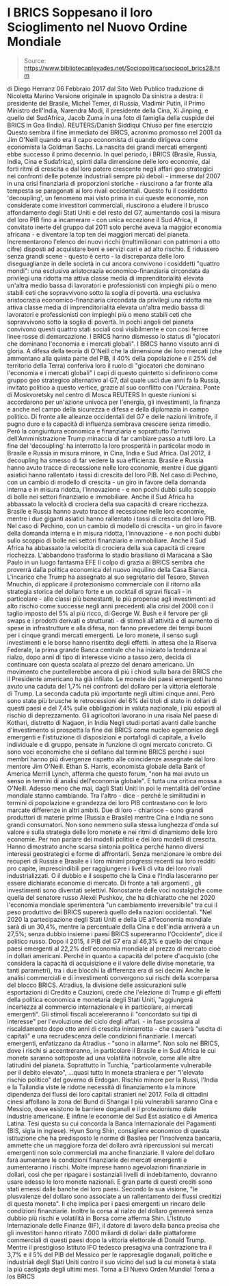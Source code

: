 # I BRICS Soppesano il loro Scioglimento nel Nuovo Ordine Mondiale

> Source: https://www.bibliotecapleyades.net/Sociopolitica/sociopol_brics28.htm

di Diego Herranz
06 Febbraio 2017
dal Sito Web Publico
traduzione di Nicoletta Marino
Versione originale in spagnolo
Da sinistra a destra: il presidente del Brasile, Michel Temer, di Russia, Vladimir Putin,
il Primo Ministro dell'India, Narendra Modi, il presidente della Cina, Xi Jinping,
e quello del SudAfrica, Jacob Zuma
in una foto di famiglia della cuspide dei BRICS in Goa (India).
REUTERS/Danish Siddiqui
Chiuso per fine esercizio
Questo sembra il fine immediato dei BRICS, acronimo promosso nel 2001 da Jim O'Neill quando era il capo economista di quando dirigeva come economista la Goldman Sachs.
La nascita dei grandi mercati emergenti ebbe successo il primo decennio.
In quel periodo, i BRICS (Brasile, Russia, India, Cina e Sudafrica), spinti dalla dimensione delle loro economie, dai forti ritmi di crescita e dal loro potere crescente negli affari geo strategici nei confronti delle potenze industriali sempre più deboli - immerse dal 2007 in una crisi finanziaria di proporzioni storiche - riuscirono a far fronte alla tempesta se paragonati ai loro rivali occidentali.
Questo fu il cosiddetto 'decoupling', un fenomeno mai visto prima in cui queste economie, non considerate come investitori commerciali, riuscirono a eludere il brusco affondamento degli Stati Uniti e del resto del G7, aumentando così la misura del loro PIB fino a incamerare - con unica eccezione il Sud Africa, il convitato inerte del gruppo dal 2011 solo perché aveva la maggior economia africana - e diventare la top ten dei maggiori mercati del pianeta.
Incrementarono l'elenco dei nuovi ricchi (multimilionari con patrimoni a otto cifre) disposti ad acquistare beni e servizi cari e ad alto rischio.
E ridussero senza grandi scene - questo è certo - la discrepanza delle loro diseguaglianze in delle società in cui ancora convivono i cosiddetti "quattro mondi":
una esclusiva aristocrazia economico-finanziaria circondata da privilegi una ridotta ma attiva classe media di imprenditorialità elevata un'altra medio bassa di lavoratori e professionisti con impieghi più o meno stabili ceti che sopravvivono sotto la soglia di povertà.
una esclusiva aristocrazia economico-finanziaria circondata da privilegi
una ridotta ma attiva classe media di imprenditorialità elevata
un'altra medio bassa di lavoratori e professionisti con impieghi più o meno stabili
ceti che sopravvivono sotto la soglia di povertà.
In pochi angoli del pianeta convivono questi quattro stati sociali così visibilmente e con così ferree linee rosse di demarcazione.
I BRICS
hanno dismesso lo status di
"giocatori che dominano l'economia
e i mercati globali".
I BRICS hanno vissuto anni di gloria.
A difesa della teoria di O'Neill che la dimensione dei loro mercati (che ammontano alla quinta parte del PIB, il 40% della popolazione e il 25% del territorio della Terra) conferiva loro il ruolo di "giocatori che dominano l'economia e i mercati globali" i capi di questo quintetto si definirono come gruppo geo strategico alternativo al G7, dal quale uscì due anni fa la Russia, invitato politico a questo vertice, grazie al suo conflitto con l'Ucraina.
Ponte di Moskvoretsky nel centro di Mosca
REUTERS
In queste riunioni si accordarono per un'azione univoca per l'energia, gli investimenti, la finanza e anche nel campo della sicurezza e difesa e della diplomazia in campo politico.
Di fronte alle alleanze occidentali del G7 e delle nazioni limitrofe, il pugno duro e la capacità di influenza sembrava crescere senza rimedio.
Però la congiuntura economica e finanziaria e soprattutto l'arrivo dell'Amministrazione Trump minaccia di far cambiare passo a tutti loro.
La fine del 'decoupling'
ha interrotto la loro prosperità
in particolar modo in Brasile e Russia
in misura minore,
in Cina, India e Sud Africa.
Dal 2012, il decoupling ha smesso di far vedere la sua efficienza.
Brasile e Russia hanno avuto tracce di recessione nelle loro economie, mentre i due giganti asiatici hanno rallentato i tassi di crescita del loro PIB. Nel caso di Pechino, con un cambio di modello di crescita - un giro in favore della domanda interna e in misura ridotta, l'innovazione - e non pochi dubbi sullo scoppio di bolle nei settori finanziario e immobiliare. Anche il Sud Africa ha abbassato la velocità di crociera della sua capacità di creare ricchezza.
Brasile e Russia hanno avuto tracce di recessione nelle loro economie, mentre i due giganti asiatici hanno rallentato i tassi di crescita del loro PIB.
Nel caso di Pechino, con un cambio di modello di crescita - un giro in favore della domanda interna e in misura ridotta, l'innovazione - e non pochi dubbi sullo scoppio di bolle nei settori finanziario e immobiliare.
Anche il Sud Africa ha abbassato la velocità di crociera della sua capacità di creare ricchezza.
L'abbandono trasforma lo
stadio brasiliano di Maracaná a São Paulo
in un luogo fantasma
EFE
Il colpo di grazia ai BRICS sembra che proverrà dalla politica economica del nuovo inquilino della Casa Bianca.
L'incarico che Trump ha assegnato al suo segretario del Tesoro, Steven Mnuchin, di applicare il protezionismo commerciale con il ritorno alla strategia storica del dollaro forte e un cocktail di sgravi fiscali - in particolare - alle classi più benestanti, le più propense agli investimenti ad alto rischio come successe negli anni precedenti alla crisi del 2008 con il taglio imposto del 5% al più ricco, di George W. Bush e il fervore per gli swaps e i prodotti derivati e strutturati - di stimoli all'attività e di aumento di spese in infrastrutture e alla difesa, non fanno prevedere dei tempi buoni per i cinque grandi mercati emergenti.
Le loro monete, il senso sugli investimenti e le borse hanno risentito degli effetti.
In attesa che la Riserva Federale, la prima grande Banca centrale che ha iniziato la tendenza al rialzo, dopo anni di tipo di interesse vicino a tasso zero, decida di continuare con questa scalata al prezzo del denaro americano.
Un movimento che puntellerebbe ancora di più i chiodi sulla bara dei BRICS che il Presidente americano ha già infilato.
Le monete dei paesi emergenti hanno avuto una caduta del 1,7% nei confronti del dollaro per la vittoria elettorale di Trump. La seconda caduta più importante negli ultimi cinque anni.
Però sono state più brusche le retrocessioni del 6% dei titoli di stato in dollari di questi paesi e del 7,4% sulle obbligazioni in valuta nazionale, i più esposti al rischio di deprezzamento.
Gli agricoltori lavorano in una risaia
Nel paese di Kothari, distretto di Nagaon, in India
Negli studi portati avanti dalle banche d'investimento si prospetta la fine dei BRICS come nucleo egemonico degli emergenti e l'istituzione di disposizioni e portafogli di capitale, a livello individuale e di gruppo, pensate in funzione di ogni mercato concreto.
Ci sono voci economiche
che si defilano dal termine BRICS
perché i suoi membri hanno
più divergenze rispetto alle coincidenze
assegnate dal loro mentore Jim O'Neill.
Ethan S. Harris, economista globale della Bank of America Merrill Lynch, afferma che questo forum,
"non ha mai avuto un senso in termini di analisi dell'economia globale".
E tutta una critica mossa a O'Neill.
Adesso meno che mai, dagli Stati Uniti in poi le mentalità dell'ordine mondiale stanno cambiando. Tra l'altro - dice - perché le similitudini in termini di popolazione e grandezza dei loro PIB contrastano con le loro marcate differenze in altri ambiti.
Due di loro - chiarisce - sono grandi produttori di materie prime (Russia e Brasile) mentre Cina e India ne sono grandi consumatori.
Non sono nemmeno sulla stessa lunghezza d'onda sul valore e sulla strategia delle loro monete e nei ritmi di dinamismo delle loro economie. Per non parlare dei modelli politici e dei loro modelli di crescita.
Hanno dimostrato anche scarsa sintonia politica perché hanno diversi interessi geostrategici e forme di affrontarli.
Senza menzionare le ombre dei recuperi di Russia e Brasile e i loro minimi progressi recenti sui loro redditi pro capite, imprescindibili per raggiungere i livelli di vita dei loro rivali industrializzati. O il dubbio e il sospetto che la Cina e l'India lasceranno per essere dichiarate economie di mercato.
Di fronte a tali argomenti , gli investimenti sono diventati selettivi.
Nonostante delle voci nostalgiche come quella del senatore russo Alexéi Pushkov, che ha dichiaratto che nel 2020 l'economia mondiale sperimenterà "un cambiamento irreversibile" tra cui il peso produttivo dei BRICS supererà quello della nazioni occidentali.
"Nel 2020 la partecipazione degli Stati Uniti e della UE all'economia mondiale sarà di un 30,4%, mentre la percentuale della Cina e dell'india arriverà a un 27,5%; senza dubbio insieme i paesi BRICS supereranno l'Occidente", dice il politico russo.
Dopo il 2015, il PIB del G7 era al 46,3% e quello dei cinque paesi emergenti al 22,2% dell'economia mondiale al prezzo di mercato cioè in dollari americani.
Perché in quanto a capacità del potere d'acquisto (che considera la capacità di acquisizione e il valore delle divise monetarie, tra tanti parametri), tra i due blocchi la differenza era di sei decimi
Anche le analisi commerciali e di investimenti convergono sui rischi della scomparsa del blocco BRICS.
Atradius, la divisione delle assicurazioni sulle esportazioni di Credito e Cauzioni, crede che l'elezione di Trump e gli effetti della politica economica e monetaria degli Stati Uniti,
"aggiungerà incertezza al commercio internazionale e in particolare, ai mercati emergenti".
Gli stimoli fiscali accelereranno il "concordato sui tipi di interesse" per l'evoluzione del ciclo degli affari. - in fase prossima al riscaldamento dopo otto anni di crescita ininterrotta - che causerà "uscita di capitali" e una recrudescenza delle condizioni finanziarie.
I mercati emergenti, enfatizzano da Atradius - "sono in allarme".
Non solo nei BRICS, dove i rischi si accentreranno, in particolare il Brasile e in Sud Africa le cui monete saranno sottoposte ad una volatilità notevole, come alle altre latitudini del pianeta.
Soprattutto in Turchia,
"particolarmente vulnerabile per il debito elevato",
...quasi tutto in moneta straniera e per "l'elevato rischio politico" del governo di Erdogan.
Rischio minore per la Russi, l'India e la Tailandia viste le ridotte necessità di finanziamento e la minore dipendenza dei flussi dei loro capitali stranieri nel 2017.
Folla di cittadini cinesi
affollano la zona del Bund di Shangai
I più vulnerabili saranno Cina e Messico, dove esistono le barriere doganali e il protezionismo dalle industrie americane. E infine le economie del Sud Est asiatico e di America Latina.
Tesi questa su cui concorda la Banca Internazionale dei Pagamenti (BIS, sigla in inglese).
Hyun Song Shin, consigliere economico di questa istituzione che ha predisposto le norme di Basilea per l'insolvenza bancaria, ammette che un maggiore forza del dollaro avrà ripercussioni sui mercati emergenti non solo commerciali ma anche finanziarie.
Il valore del dollaro
farà aumentare le condizioni finanziarie
dei mercati emergenti
e aumenteranno i rischi.
Molte imprese hanno agevolazioni finanziarie in dollari, così che per ripagare i sostanziali livelli di indebitamento, dovranno usare adesso le loro monete nazionali.
E gran parte di questi crediti sono stati emessi dalle banche dei loro paesi.
Secondo la sua visione,
"le plusvalenze del dollaro sono associate a un rallentamento dei flussi creditizi di questa moneta".
Il che implica per i paesi emergenti un rincaro delle condizioni finanziarie.
Inoltre la corsa al rialzo del dollaro genererà senza dubbio più rischi e volatilità in Borsa come afferma Shin.
L'Istituto Internazionale delle Finanze (IIF), il datore di lavoro della banca precisa che gli investitori hanno ritirato 7.000 miliardi di dollari dalle piattaforme commerciali di questi paesi dopo la vittoria elettorale di Donald Trump.
Mentre il prestigioso Istituto IFO tedesco presagiva una contrazione tra il 3,7% e il 5% del PIB del Messico per le rappresaglie doganali, politiche e industriali degli Stati Uniti contro il suo vicino del sud la cui moneta è stata la più castigata degli ultimi mesi.
Torna a El Nuevo Orden Mundial
Torna a los BRICS
